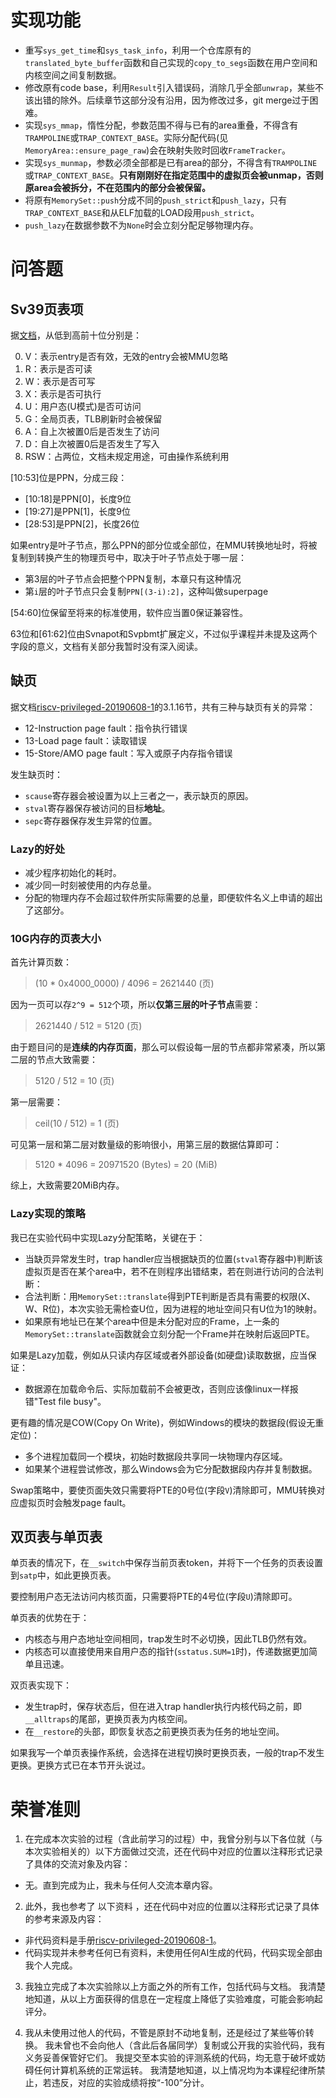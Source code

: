 # 实现功能

* 重写`sys_get_time`和`sys_task_info`，利用一个仓库原有的`translated_byte_buffer`函数和自己实现的`copy_to_segs`函数在用户空间和内核空间之间复制数据。
* 修改原有code base，利用`Result`引入错误码，消除几乎全部`unwrap`，某些不该出错的除外。后续章节这部分没有沿用，因为修改过多，git merge过于困难。
* 实现`sys_mmap`，惰性分配，参数范围不得与已有的area重叠，不得含有`TRAMPOLINE`或`TRAP_CONTEXT_BASE`。实际分配代码(见`MemoryArea::ensure_page_raw`)会在映射失败时回收`FrameTracker`。
* 实现`sys_munmap`，参数必须全部都是已有area的部分，不得含有`TRAMPOLINE`或`TRAP_CONTEXT_BASE`。**只有刚刚好在指定范围中的虚拟页会被unmap，否则原area会被拆分，不在范围内的部分会被保留。**
* 将原有`MemorySet::push`分成不同的`push_strict`和`push_lazy`，只有`TRAP_CONTEXT_BASE`和从ELF加载的LOAD段用`push_strict`。
* `push_lazy`在数据参数不为`None`时会立刻分配足够物理内存。


# 问答题

## Sv39页表项
据[文档](https://five-embeddev.com/riscv-priv-isa-manual/Priv-v1.12/supervisor.html#sec:sv39)，从低到高前十位分别是：

0. V：表示entry是否有效，无效的entry会被MMU忽略
1. R：表示是否可读
2. W：表示是否可写
3. X：表示是否可执行
4. U：用户态(U模式)是否可访问
5. G：全局页表，TLB刷新时会被保留
6. A：自上次被置0后是否发生了访问
7. D：自上次被置0后是否发生了写入
8. RSW：占两位，文档未规定用途，可由操作系统利用

[10:53]位是PPN，分成三段：
* [10:18]是PPN[0]，长度9位
* [19:27]是PPN[1]，长度9位
* [28:53]是PPN[2]，长度26位

如果entry是叶子节点，那么PPN的部分位或全部位，在MMU转换地址时，将被复制到转换产生的物理页号中，取决于叶子节点处于哪一层：
* 第3层的叶子节点会把整个PPN复制，本章只有这种情况
* 第`i`层的叶子节点只会复制`PPN[(3-i):2]`，这种叫做superpage

[54:60]位保留至将来的标准使用，软件应当置0保证兼容性。

63位和[61:62]位由Svnapot和Svpbmt扩展定义，不过似乎课程并未提及这两个字段的意义，文档有关部分我暂时没有深入阅读。

## 缺页
据文档[riscv-privileged-20190608-1](https://riscv.org/wp-content/uploads/2019/08/riscv-privileged-20190608-1.pdf)的3.1.16节，共有三种与缺页有关的异常：

* 12-Instruction page fault：指令执行错误
* 13-Load page fault：读取错误
* 15-Store/AMO page fault：写入或原子内存指令错误

发生缺页时：
* `scause`寄存器会被设置为以上三者之一，表示缺页的原因。
* `stval`寄存器保存被访问的目标**地址**。
* `sepc`寄存器保存发生异常的位置。


### Lazy的好处
* 减少程序初始化的耗时。
* 减少同一时刻被使用的内存总量。
* 分配的物理内存不会超过软件所实际需要的总量，即便软件名义上申请的超出了这部分。

### 10G内存的页表大小

首先计算页数：

> (10 * 0x4000_0000) / 4096 = 2621440 (页)

因为一页可以存`2^9 = 512`个项，所以**仅第三层的叶子节点**需要：

> 2621440 / 512 = 5120 (页)

由于题目问的是**连续的内存页面**，那么可以假设每一层的节点都非常紧凑，所以第二层的节点大致需要：

> 5120 / 512 = 10 (页)

第一层需要：

> ceil(10 / 512) = 1 (页)

可见第一层和第二层对数量级的影响很小，用第三层的数据估算即可：

> 5120 * 4096 = 20971520 (Bytes) = 20 (MiB)

综上，大致需要20MiB内存。

### Lazy实现的策略
我已在实验代码中实现Lazy分配策略，关键在于：

* 当缺页异常发生时，trap handler应当根据缺页的位置(`stval`寄存器中)判断该虚拟页是否在某个area中，若不在则程序出错结束，若在则进行访问的合法判断：
* 合法判断：用`MemorySet::translate`得到PTE判断是否具有需要的权限(X、W、R位)，本次实验无需检查U位，因为进程的地址空间只有U位为1的映射。
* 如果原有地址已在某个area中但是未分配对应的Frame，上一条的`MemorySet::translate`函数就会立刻分配一个Frame并在映射后返回PTE。

如果是Lazy加载，例如从只读内存区域或者外部设备(如硬盘)读取数据，应当保证：
* 数据源在加载命令后、实际加载前不会被更改，否则应该像linux一样报错"Test file busy"。

更有趣的情况是COW(Copy On Write)，例如Windows的模块的数据段(假设无重定位)：
* 多个进程加载同一个模块，初始时数据段共享同一块物理内存区域。
* 如果某个进程尝试修改，那么Windows会为它分配数据段内存并复制数据。

Swap策略中，要使页面失效只需要将PTE的0号位(字段`V`)清除即可，MMU转换对应虚拟页时会触发page fault。

## 双页表与单页表

单页表的情况下，在`__switch`中保存当前页表token，并将下一个任务的页表设置到`satp`中，如此更换页表。

要控制用户态无法访问内核页面，只需要将PTE的4号位(字段`U`)清除即可。

单页表的优势在于：
* 内核态与用户态地址空间相同，trap发生时不必切换，因此TLB仍然有效。
* 内核态可以直接使用来自用户态的指针(`sstatus.SUM=1`时)，传递数据更加简单且迅速。


双页表实现下：
* 发生trap时，保存状态后，但在进入trap handler执行内核代码之前，即`__alltraps`的尾部，更换页表为内核空间。
* 在`__restore`的头部，即恢复状态之前更换页表为任务的地址空间。

如果我写一个单页表操作系统，会选择在进程切换时更换页表，一般的trap不发生更换。更换方式已在本节开头说过。

# 荣誉准则

1. 在完成本次实验的过程（含此前学习的过程）中，我曾分别与以下各位就（与本次实验相关的）以下方面做过交流，还在代码中对应的位置以注释形式记录了具体的交流对象及内容：

* 无。直到完成为止，我未与任何人交流本章内容。

2. 此外，我也参考了 以下资料 ，还在代码中对应的位置以注释形式记录了具体的参考来源及内容：

* 非代码资料是手册[riscv-privileged-20190608-1](https://riscv.org/wp-content/uploads/2019/08/riscv-privileged-20190608-1.pdf)。
* 代码实现并未参考任何已有资料，未使用任何AI生成的代码，代码实现全部由我个人完成。

3. 我独立完成了本次实验除以上方面之外的所有工作，包括代码与文档。 我清楚地知道，从以上方面获得的信息在一定程度上降低了实验难度，可能会影响起评分。

4. 我从未使用过他人的代码，不管是原封不动地复制，还是经过了某些等价转换。 我未曾也不会向他人（含此后各届同学）复制或公开我的实验代码，我有义务妥善保管好它们。 我提交至本实验的评测系统的代码，均无意于破坏或妨碍任何计算机系统的正常运转。 我清楚地知道，以上情况均为本课程纪律所禁止，若违反，对应的实验成绩将按“-100”分计。